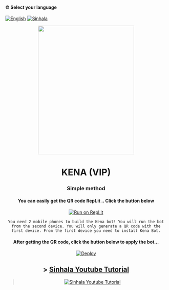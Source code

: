 #### © Select your language

  [![English](https://img.shields.io/badge/Select-English-red.svg)](https://github.com/Kaweeshachamodk/stefanie/blob/main/README.md)
[![Sinhala](https://img.shields.io/badge/Select-Sinhala-green.svg)](https://github.com/Kaweeshachamodk/stefanie/blob/main/README.md)

<div align="center">
  <img src="https://telegra.ph/file/378f2e42f4ba64c1097bc.jpg" width="300" height="400">
  <h1>KENA (VIP)</h1>
  


### Simple method 

#### You can easily get the QR code Repl.it .. Click the button below
[![Run on Repl.it](https://repl.it/badge/github/quiec/whatsasena)](https://replit.com/@Kaweeshachamodk/STEFANIE-BETA-NEW-2?v=1)

`You need 2 mobile phones to build the Kena bot!
You will run the bot from the second device.
You will only generate a QR code with the first device.
From the first device you need to install Kena Bot.`

#### After getting the QR code, click the button below to apply the bot...
[![Deploy](https://www.herokucdn.com/deploy/button.svg)](https://heroku.com/deploy?template=https://github.com/Kaweeshachamodk/Kena)


## > [Sinhala Youtube Tutorial](https://youtu.be/sEtocRRzTno)

> [![Sinhala Youtube Tutorial](https://telegra.ph/file/c32d74b7afc8ffe2e7fef.png)](https://youtu.be/sEtocRRzTno)


